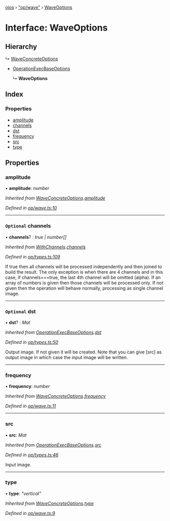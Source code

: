 [ojos](../README.md) › ["op/wave"](../modules/_op_wave_.md) › [WaveOptions](_op_wave_.waveoptions.md)

# Interface: WaveOptions

## Hierarchy

  ↳ [WaveConcreteOptions](_op_wave_.waveconcreteoptions.md)

* [OperationExecBaseOptions](_op_types_.operationexecbaseoptions.md)

  ↳ **WaveOptions**

## Index

### Properties

* [amplitude](_op_wave_.waveoptions.md#amplitude)
* [channels](_op_wave_.waveoptions.md#optional-channels)
* [dst](_op_wave_.waveoptions.md#optional-dst)
* [frequency](_op_wave_.waveoptions.md#frequency)
* [src](_op_wave_.waveoptions.md#src)
* [type](_op_wave_.waveoptions.md#type)

## Properties

###  amplitude

• **amplitude**: *number*

*Inherited from [WaveConcreteOptions](_op_wave_.waveconcreteoptions.md).[amplitude](_op_wave_.waveconcreteoptions.md#amplitude)*

*Defined in [op/wave.ts:10](https://github.com/cancerberoSgx/mirada/blob/3544b58/ojos/src/op/wave.ts#L10)*

___

### `Optional` channels

• **channels**? : *true | number[]*

*Inherited from [WithChannels](_op_types_.withchannels.md).[channels](_op_types_.withchannels.md#optional-channels)*

*Defined in [op/types.ts:109](https://github.com/cancerberoSgx/mirada/blob/3544b58/ojos/src/op/types.ts#L109)*

If true then all channels will be processed independently and then joined to build the result. The only
exception is when there are 4 channels and in this case, if channels===true, the last 4th channel will be
omitted (alpha). If an array of numbers is given then those channels will be processed only. If not given
then the operation will behave normally, processing as single channel image.

___

### `Optional` dst

• **dst**? : *Mat*

*Inherited from [OperationExecBaseOptions](_op_types_.operationexecbaseoptions.md).[dst](_op_types_.operationexecbaseoptions.md#optional-dst)*

*Defined in [op/types.ts:50](https://github.com/cancerberoSgx/mirada/blob/3544b58/ojos/src/op/types.ts#L50)*

Output image. If not given it will be created. Note that you can give [src] as output image in which case the input image will be written.

___

###  frequency

• **frequency**: *number*

*Inherited from [WaveConcreteOptions](_op_wave_.waveconcreteoptions.md).[frequency](_op_wave_.waveconcreteoptions.md#frequency)*

*Defined in [op/wave.ts:11](https://github.com/cancerberoSgx/mirada/blob/3544b58/ojos/src/op/wave.ts#L11)*

___

###  src

• **src**: *Mat*

*Inherited from [OperationExecBaseOptions](_op_types_.operationexecbaseoptions.md).[src](_op_types_.operationexecbaseoptions.md#src)*

*Defined in [op/types.ts:46](https://github.com/cancerberoSgx/mirada/blob/3544b58/ojos/src/op/types.ts#L46)*

Input image.

___

###  type

• **type**: *"vertical"*

*Inherited from [WaveConcreteOptions](_op_wave_.waveconcreteoptions.md).[type](_op_wave_.waveconcreteoptions.md#type)*

*Defined in [op/wave.ts:9](https://github.com/cancerberoSgx/mirada/blob/3544b58/ojos/src/op/wave.ts#L9)*

